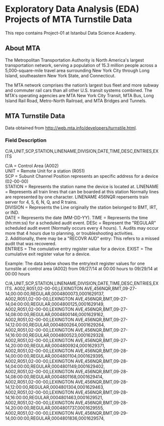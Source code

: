 # Exploratory Data Analysis (EDA) Projects of MTA Turnstile Data

This repo contains Project-01 at Istanbul Data Science Academy.

## About MTA

The Metropolitan Transportation Authority is North America's largest transportation network, serving a population of 15.3 million people across a 5,000-square-mile travel area surrounding New York City through Long Island, southeastern New York State, and Connecticut.

The MTA network comprises the nation’s largest bus fleet and more subway and commuter rail cars than all other U.S. transit systems combined. The MTA's operating agencies are MTA New York City Transit, MTA Bus, Long Island Rail Road, Metro-North Railroad, and MTA Bridges and Tunnels. 

## MTA Turnstile Data

Data obtained from http://web.mta.info/developers/turnstile.html. 

### Field Description

C/A,UNIT,SCP,STATION,LINENAME,DIVISION,DATE,TIME,DESC,ENTRIES,EXITS


C/A      = Control Area (A002)<br />
UNIT     = Remote Unit for a station (R051)<br />
SCP      = Subunit Channel Position represents an specific address for a device (02-00-00)<br />
STATION  = Represents the station name the device is located at. 
LINENAME = Represents all train lines that can be boarded at this station
           Normally lines are represented by one character.  LINENAME 456NQR repersents train server for 4, 5, 6, N, Q, and R trains.  
DIVISION = Represents the Line originally the station belonged to BMT, IRT, or IND.      
DATE     = Represents the date (MM-DD-YY). 
TIME     = Represents the time (hh:mm:ss) for a scheduled audit event. 
DESc     = Represent the "REGULAR" scheduled audit event (Normally occurs every 4 hours). 
           1. Audits may occur more that 4 hours due to planning, or troubleshooting activities.   
           2. Additionally, there may be a "RECOVR AUD" entry: This refers to a missed audit that was recovered.   
ENTRIES  = The comulative entry register value for a device. 
EXIST    = The cumulative exit register value for a device. 



Example:
The data below shows the entry/exit register values for one turnstile at control area (A002) from 09/27/14 at 00:00 hours to 09/29/14 at 00:00 hours


C/A,UNIT,SCP,STATION,LINENAME,DIVISION,DATE,TIME,DESC,ENTRIES,EXITS. 
A002,R051,02-00-00,LEXINGTON AVE,456NQR,BMT,09-27-14,00:00:00,REGULAR,0004800073,0001629137,    
A002,R051,02-00-00,LEXINGTON AVE,456NQR,BMT,09-27-14,04:00:00,REGULAR,0004800125,0001629149,  
A002,R051,02-00-00,LEXINGTON AVE,456NQR,BMT,09-27-14,08:00:00,REGULAR,0004800146,0001629162,  
A002,R051,02-00-00,LEXINGTON AVE,456NQR,BMT,09-27-14,12:00:00,REGULAR,0004800264,0001629264,  
A002,R051,02-00-00,LEXINGTON AVE,456NQR,BMT,09-27-14,16:00:00,REGULAR,0004800523,0001629328,  
A002,R051,02-00-00,LEXINGTON AVE,456NQR,BMT,09-27-14,20:00:00,REGULAR,0004800924,0001629371,  
A002,R051,02-00-00,LEXINGTON AVE,456NQR,BMT,09-28-14,00:00:00,REGULAR,0004801104,0001629395,  
A002,R051,02-00-00,LEXINGTON AVE,456NQR,BMT,09-28-14,04:00:00,REGULAR,0004801149,0001629402,  
A002,R051,02-00-00,LEXINGTON AVE,456NQR,BMT,09-28-14,08:00:00,REGULAR,0004801168,0001629414,  
A002,R051,02-00-00,LEXINGTON AVE,456NQR,BMT,09-28-14,12:00:00,REGULAR,0004801304,0001629463,  
A002,R051,02-00-00,LEXINGTON AVE,456NQR,BMT,09-28-14,16:00:00,REGULAR,0004801463,0001629521,  
A002,R051,02-00-00,LEXINGTON AVE,456NQR,BMT,09-28-14,20:00:00,REGULAR,0004801737,0001629555,  
A002,R051,02-00-00,LEXINGTON AVE,456NQR,BMT,09-29-14,00:00:00,REGULAR,0004801836,0001629574,  
